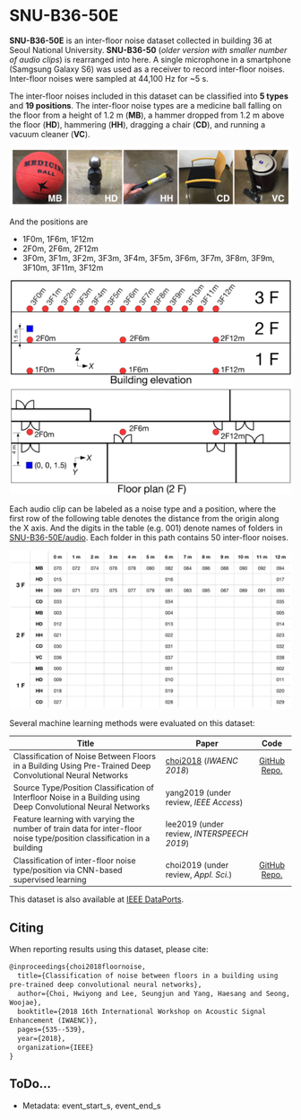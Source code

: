 # SNU-B36-50E

**SNU-B36-50E** is an inter-floor noise dataset collected in building 36 at Seoul National University. **SNU-B36-50** (*older version with smaller number of audio clips*) is rearranged into here. A single microphone in a smartphone (Samgsung Galaxy S6) was used as a receiver to record inter-floor noises. Inter-floor noises were sampled at 44,100 Hz for ~5 s.

The inter-floor noises included in this dataset can be classified into **5 types** and **19 positions**. The inter-floor noise types are a medicine ball falling on the floor from a height of 1.2 m (**MB**), a hammer dropped from 1.2 m above the floor (**HD**),  hammering (**HH**), dragging a chair (**CD**), and running a vacuum cleaner (**VC**).

![](https://github.com/yodacatmeow/indoor-noise/blob/master/indoor-noise-set/SNU-B36-50E/figure/noise_type.png)

And the positions are

- 1F0m, 1F6m, 1F12m
- 2F0m, 2F6m, 2F12m
- 3F0m, 3F1m, 3F2m, 3F3m, 3F4m, 3F5m, 3F6m, 3F7m, 3F8m, 3F9m, 3F10m, 3F11m, 3F12m

![](https://github.com/yodacatmeow/indoor-noise/blob/master/indoor-noise-set/SNU-B36-50E/figure/noise-source-position_v0.png)

Each audio clip can be labeled as a noise type and a position, where the first row of the following table denotes the distance from the origin along the X axis. And the digits in the table (e.g. 001) denote names of folders in [SNU-B36-50E/audio](https://github.com/yodacatmeow/indoor-noise/tree/master/indoor-noise-set/SNU-B36-50E/audio). Each folder in this path contains 50 inter-floor noises.

![](https://github.com/yodacatmeow/indoor-noise/blob/master/indoor-noise-set/SNU-B36-50E/figure/categories.jpeg)



Several machine learning methods were evaluated on this dataset:

| Title                                                        | Paper                                                        |                             Code                             |
| ------------------------------------------------------------ | ------------------------------------------------------------ | :----------------------------------------------------------: |
| Classification of Noise Between Floors in a Building Using Pre-Trained Deep Convolutional Neural Networks | [choi2018]( <https://ieeexplore.ieee.org/abstract/document/8521392>) (*IWAENC 2018*) | [GitHub Repo.]( https://github.com/yodacatmeow/VGG16-SNU-B36-50) |
| Source Type/Position Classification of Interfloor Noise in a Building using Deep Convolutional Neural Networks | yang2019 (under review, *IEEE Access*)                       |                                                              |
| Feature learning with varying the number of train data for inter-floor noise type/position classification in a building | lee2019 (under review, *INTERSPEECH 2019*)                   |                                                              |
| Classification of inter-floor noise type/position via CNN-based supervised learning | choi2019 (under review, *Appl. Sci.*)                        | [GitHub Repo.](https://github.com/yodacatmeow/indoor-noise/tree/master/inter-floor-noise-classification) |

This dataset is also available at [IEEE DataPorts](https://ieee-dataport.org/open-access/snu-b36-50e-inter-floor-noise-dataset).

## Citing

When reporting results using this dataset, please cite:

```
@inproceedings{choi2018floornoise,
  title={Classification of noise between floors in a building using pre-trained deep convolutional neural networks},
  author={Choi, Hwiyong and Lee, Seungjun and Yang, Haesang and Seong, Woojae},
  booktitle={2018 16th International Workshop on Acoustic Signal Enhancement (IWAENC)},
  pages={535--539},
  year={2018},
  organization={IEEE}
}
```



## ToDo...

- Metadata: event_start_s, event_end_s